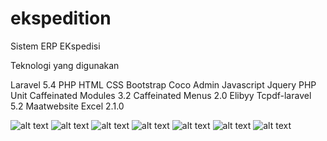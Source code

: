 # ekspedition
Sistem ERP EKspedisi

Teknologi yang digunakan

Laravel 5.4
PHP
HTML
CSS
Bootstrap Coco Admin
Javascript
Jquery
PHP Unit
Caffeinated Modules 3.2
Caffeinated Menus 2.0
Elibyy Tcpdf-laravel 5.2
Maatwebsite Excel 2.1.0

<img src="https://profil.faisolhara.com/images/karyati/1.png" alt="alt text" class="img-responsive">
<img src="https://profil.faisolhara.com/images/karyati/2.png" alt="alt text" class="img-responsive">
<img src="https://profil.faisolhara.com/images/karyati/3.png" alt="alt text" class="img-responsive">
<img src="https://profil.faisolhara.com/images/karyati/4.png" alt="alt text" class="img-responsive">
<img src="https://profil.faisolhara.com/images/karyati/5.png" alt="alt text" class="img-responsive">
<img src="https://profil.faisolhara.com/images/karyati/6.png" alt="alt text" class="img-responsive">
<img src="https://profil.faisolhara.com/images/karyati/7.png" alt="alt text" class="img-responsive">
